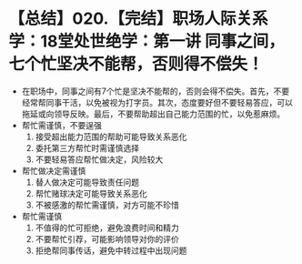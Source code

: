 # 【总结】020.【完结】职场人际关系学：18堂处世绝学：第一讲  同事之间，七个忙坚决不能帮，否则得不偿失！

-   在职场中，同事之间有7个忙是坚决不能帮的，否则会得不偿失。首先，不要经常帮同事干活，以免被视为打字员。其次，态度要好但不要轻易答应，可以拖延或向领导反映。最后，不要帮助超出自己能力范围的忙，以免惹麻烦。
-   帮忙需谨慎，不要逞强
    1.  接受超出能力范围的帮助可能导致关系恶化
    2.  委托第三方帮忙时需谨慎选择
    3.  不要轻易答应帮忙做决定，风险较大
-   帮忙做决定需谨慎
    1.  替人做决定可能导致责任问题
    2.  帮忙赌球决定可能导致关系恶化
    3.  不被感激的帮忙需谨慎，对方可能不珍惜
-   帮忙需谨慎
    1.  不值得的忙可拒绝，避免浪费时间和精力
    2.  不要帮忙引荐，可能影响领导对你的评价
    3.  拒绝帮同事传话，避免中转过程中出现问题